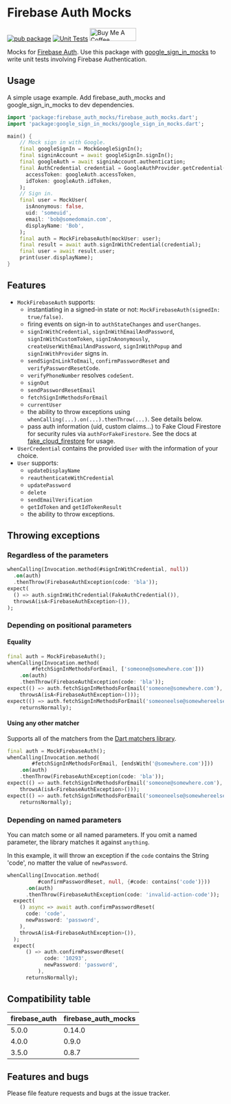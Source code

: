 # Firebase Auth Mocks

[![pub package](https://img.shields.io/pub/v/firebase_auth_mocks.svg)](https://pub.dartlang.org/packages/firebase_auth_mocks)
[![Unit Tests](https://github.com/atn832/firebase_auth_mocks/actions/workflows/unit-tests.yaml/badge.svg)](https://github.com/atn832/firebase_auth_mocks/actions/workflows/unit-tests.yaml)
<a href="https://www.buymeacoffee.com/anhtuann" target="_blank"><img src="https://cdn.buymeacoffee.com/buttons/v2/default-yellow.png" alt="Buy Me A Coffee" height="30px" width= "108px"></a>

Mocks for [Firebase Auth](https://pub.dev/packages/firebase_auth). Use this package with [google_sign_in_mocks](https://pub.dev/packages/google_sign_in_mocks) to write unit tests involving Firebase Authentication.

## Usage

A simple usage example. Add firebase_auth_mocks and google_sign_in_mocks to dev dependencies.

```dart
import 'package:firebase_auth_mocks/firebase_auth_mocks.dart';
import 'package:google_sign_in_mocks/google_sign_in_mocks.dart';

main() {
    // Mock sign in with Google.
    final googleSignIn = MockGoogleSignIn();
    final signinAccount = await googleSignIn.signIn();
    final googleAuth = await signinAccount.authentication;
    final AuthCredential credential = GoogleAuthProvider.getCredential(
      accessToken: googleAuth.accessToken,
      idToken: googleAuth.idToken,
    );
    // Sign in.
    final user = MockUser(
      isAnonymous: false,
      uid: 'someuid',
      email: 'bob@somedomain.com',
      displayName: 'Bob',
    );
    final auth = MockFirebaseAuth(mockUser: user);
    final result = await auth.signInWithCredential(credential);
    final user = await result.user;
    print(user.displayName);
}
```

## Features

- `MockFirebaseAuth` supports:
  - instantiating in a signed-in state or not: `MockFirebaseAuth(signedIn: true/false)`.
  - firing events on sign-in to `authStateChanges` and `userChanges`.
  - `signInWithCredential`, `signInWithEmailAndPassword`, `signInWithCustomToken`,
    `signInAnonymously`, `createUserWithEmailAndPassword`, `signInWithPopup` and `signInWithProvider` signs in.
  - `sendSignInLinkToEmail`, `confirmPasswordReset` and `verifyPasswordResetCode`.
  - `verifyPhoneNumber` resolves `codeSent`.
  - `signOut`
  - `sendPasswordResetEmail`
  - `fetchSignInMethodsForEmail`
  - `currentUser`
  - the ability to throw exceptions using `whenCalling(...).on(...).thenThrow(...)`. See details below.
  - pass auth information (uid, custom claims...) to Fake Cloud Firestore for security rules via `authForFakeFirestore`. See the docs at [fake_cloud_firestore](https://pub.dev/packages/fake_cloud_firestore#security-rules) for usage.
- `UserCredential` contains the provided `User` with the information of your choice.
- `User` supports:
  - `updateDisplayName`
  - `reauthenticateWithCredential`
  - `updatePassword`
  - `delete`
  - `sendEmailVerification`
  - `getIdToken` and `getIdTokenResult`
  - the ability to throw exceptions.

## Throwing exceptions

### Regardless of the parameters

```dart
whenCalling(Invocation.method(#signInWithCredential, null))
  .on(auth)
  .thenThrow(FirebaseAuthException(code: 'bla'));
expect(
  () => auth.signInWithCredential(FakeAuthCredential()),
  throwsA(isA<FirebaseAuthException>()),
);
```

### Depending on positional parameters

#### Equality

```dart
final auth = MockFirebaseAuth();
whenCalling(Invocation.method(
        #fetchSignInMethodsForEmail, ['someone@somewhere.com']))
    .on(auth)
    .thenThrow(FirebaseAuthException(code: 'bla'));
expect(() => auth.fetchSignInMethodsForEmail('someone@somewhere.com'),
    throwsA(isA<FirebaseAuthException>()));
expect(() => auth.fetchSignInMethodsForEmail('someoneelse@somewhereelse.com'),
    returnsNormally);
```

#### Using any other matcher

Supports all of the matchers from the [Dart matchers library](https://api.flutter.dev/flutter/package-matcher_matcher/package-matcher_matcher-library.html#functions).

```dart
final auth = MockFirebaseAuth();
whenCalling(Invocation.method(
        #fetchSignInMethodsForEmail, [endsWith('@somewhere.com')]))
    .on(auth)
    .thenThrow(FirebaseAuthException(code: 'bla'));
expect(() => auth.fetchSignInMethodsForEmail('someone@somewhere.com'),
    throwsA(isA<FirebaseAuthException>()));
expect(() => auth.fetchSignInMethodsForEmail('someoneelse@somewhereelse.com'),
    returnsNormally);
```

### Depending on named parameters

You can match some or all named parameters. If you omit a named parameter, the library matches it against `anything`.

In this example, it will throw an exception if the `code` contains the String 'code', no matter the value of `newPassword`.

```dart
whenCalling(Invocation.method(
          #confirmPasswordReset, null, {#code: contains('code')}))
      .on(auth)
      .thenThrow(FirebaseAuthException(code: 'invalid-action-code'));
  expect(
    () async => await auth.confirmPasswordReset(
      code: 'code',
      newPassword: 'password',
    ),
    throwsA(isA<FirebaseAuthException>()),
  );
  expect(
      () => auth.confirmPasswordReset(
            code: '10293',
            newPassword: 'password',
          ),
      returnsNormally);
```

## Compatibility table

| firebase_auth | firebase_auth_mocks |
|---------------|---------------------|
| 5.0.0         | 0.14.0              |
| 4.0.0         | 0.9.0               |
| 3.5.0         | 0.8.7               |

## Features and bugs

Please file feature requests and bugs at the issue tracker.

